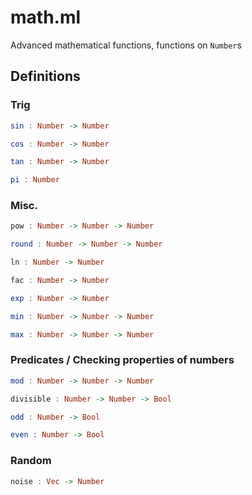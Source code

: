 # math.ml

Advanced mathematical functions, functions on `Number`s


## Definitions

### Trig
```haskell
sin : Number -> Number
```
```haskell
cos : Number -> Number
```
```haskell
tan : Number -> Number
```
```haskell
pi : Number
```
### Misc.
```haskell
pow : Number -> Number -> Number
```
```haskell
round : Number -> Number -> Number
```
```haskell
ln : Number -> Number
```
```haskell
fac : Number -> Number
```
```haskell
exp : Number -> Number
```
```haskell
min : Number -> Number -> Number
```
```haskell
max : Number -> Number -> Number
```
### Predicates / Checking properties of numbers
```haskell
mod : Number -> Number -> Number
```
```haskell
divisible : Number -> Number -> Bool
```
```haskell
odd : Number -> Bool
```
```haskell
even : Number -> Bool
```
### Random
```haskell
noise : Vec -> Number
```
